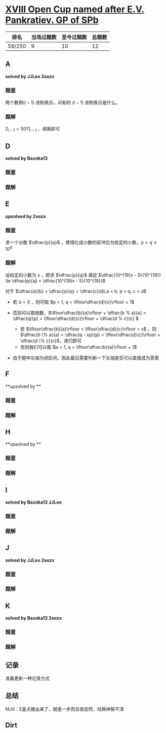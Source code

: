 # [XVIII Open Cup named after E.V. Pankratiev. GP of SPb](http://opentrains.snarknews.info/~ejudge/team.cgi?SID=c46e31e5c8c8d7af&action=2)

| 排名   | 当场过题数 | 至今过题数 | 总题数 |
| ------ | ---------- | ---------- | ------ |
| 56/250 | 9          | 10         | 12     |

## **A**

**solved by JJLeo 2sozx**

### 题意

两个数用$(i - 1)$ 进制表示，问和的 $(i - 1)$ 进制表示是什么。

### 题解

$2_{i-1} = 0011_{i-1}$ ，递推即可 

## **D**

**solved by Bazoka13**

### 题意



### 题解



## **E**

**upsolved by 2sozx**

### 题意

求一个分数 $\dfrac{p}{q}$ ，使得化成小数的前18位为给定的小数，$p < q \le 10^9$

### 题解

设给定的小数为 $x$ ，即求 $\dfrac{p}{q}$ 满足 $\dfrac{10^{19}x - 5}{10^{19}} \le \dfrac{p}{q} < \dfrac{10^{19}x - 5}{10^{19}}$ 

对于 $\dfrac{a}{b} < \dfrac{p}{q} < \dfrac{c}{d},a < b, p < q, c < d$ 

- 若 $a =0$ ，则可取 $p = 1, q = \lfloor\dfrac{d}{c}\rfloor + 1$
- 否则可以取倒数，$\lfloor\dfrac{b}{a}\rfloor + \dfrac{b \% a}{a} < \dfrac{q}{p} < \lfloor\dfrac{d}{c}\rfloor + \dfrac{d \% c}{c} $ 
  - 若 $\lfloor\dfrac{b}{a}\rfloor = \lfloor\dfrac{d}{c}\rfloor = x$ ，则 $\dfrac{b \% a}{a} < \dfrac{q - xp}{p} < \lfloor\dfrac{d}{c}\rfloor + \dfrac{d \% c}{c}$，递归即可
  - 否则我们可以取 $p = 1, q = \lfloor\dfrac{b}{a}\rfloor + 1$

- 由于题中左端为闭区间，因此最后需要判断一下左端是否可以直接成为答案

## **F**

**upsolved by **

### 题意



### 题解



## **H**

**upsolved by **

### 题意



### 题解



## **I**

**solved by Bazoka13 JJLeo**

### 题意



### 题解



## **J**

**solved by JJLeo 2sozx**

### 题意



### 题解



## **K**

**solved by Bazoka13 2sozx**

### 题意



### 题解

## **记录**

准备更新一种记录方式

## **总结**

MJX：E差点推出来了，就差一步而且很显然，经典神智不清

## **Dirt**


